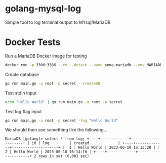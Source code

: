 # golang-mysql-log
Simple tool to log terminal output to MYsql/MariaDB

# Docker Tests

Run a MariaDB Docker image for testing

```bash
docker run -p 3306:3306 --rm --detach --name some-mariadb --env MARIADB_USER=go --env MARIADB_PASSWORD=secret --env MARIADB_ROOT_PASSWORD=secret mariadb:latest
```

Create database

```bash
go run main.go -u root -p secret --createDB
```

Test stdin input

```bash
echo "Hello World" | go run main.go -u root -p secret
```

Test log flag input

```bash
go run main.go -u root -p secret -log "Hello World"
```

We should then see something like the following...

`
MariaDB [golang]> select * from log;
+----+-------------+---------------------+
| id | log         | created             |
+----+-------------+---------------------+
|  1 | Hello World | 2023-06-10 16:13:28 |
|  2 | Hello World | 2023-06-10 16:14:16 |
+----+-------------+---------------------+
2 rows in set (0,003 sec)
`